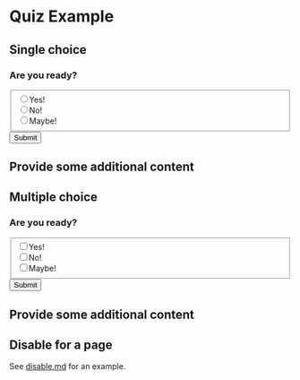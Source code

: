 # Quiz Example

## Single choice

<div class="quiz"><h3>Are you ready?</h3><form><fieldset><div><input type="radio" name="answer" value="0" id="quiz-0-0" correct><label for="quiz-0-0">Yes!</label></div><div><input type="radio" name="answer" value="1" id="quiz-0-1" ><label for="quiz-0-1">No!</label></div><div><input type="radio" name="answer" value="2" id="quiz-0-2" ><label for="quiz-0-2">Maybe!</label></div></fieldset><button type="submit" class="quiz-button">Submit</button></form><section class="content hidden">
<h2>Provide some additional content</h2></section></div>

## Multiple choice

<div class="quiz"><h3>Are you ready?</h3><form><fieldset><div><input type="checkbox" name="answer" value="0" id="quiz-1-0" correct><label for="quiz-1-0">Yes!</label></div><div><input type="checkbox" name="answer" value="1" id="quiz-1-1" ><label for="quiz-1-1">No!</label></div><div><input type="checkbox" name="answer" value="2" id="quiz-1-2" correct><label for="quiz-1-2">Maybe!</label></div></fieldset><button type="submit" class="quiz-button">Submit</button></form><section class="content hidden">
<h2>Provide some additional content</h2></section></div>

## Disable for a page

See [disable.md](disable.md) for an example.
